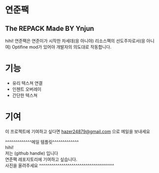 # 연준팩
## The REPACK Made BY Ynjun
hihi!
연준팩은 연준이가 시작한 차세데(응 아니야) 리소스팩의 선도주자로서(응 아니여)
Optifine mod가 있어야 개발자의 의도대로 작동합니다.

# 기능
- 유리 텍스쳐 연결
- 인첸트 오버레이
- 간단한 텍스쳐
# 기여
이 프로젝트에 기여하고 싶다면 hazer24879@gmail.com 으로 메일을 보내세요

^^^^^^^^^^^^^메일 템플릿^^^^^^^^^^^^^</br>
hihi!</br>
저는 (github handle) 입니다</br>
연준팩 레포지토리에 기여하고 싶습니다.</br>
사진을 올려주세요
^^^^^^^^^^^^^^^^^^^^^^^^^^^^^^^^^^^^^
